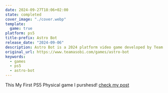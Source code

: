 ```yaml
---
date: 2024-09-27T18:06+02:00
state: completed
cover_image: "./cover.webp"
template:
  game: true
platform: ps5
title-prefix: Astro Bot
release_date: "2024-09-06"
description: Astro Bot is a 2024 platform video game developed by Team Asobi and published by Sony Interactive Entertainment for the PlayStation 5. It is a sequel to Astro's Playroom and the first game to have been developed by Team Asobi since its separation from Japan Studio.
original_url: https://www.teamasobi.com/games/astro-bot
keywords:
  - games
  - ps5
  - astro-bot
---
```


This My First PS5 Physical game I purshesd! [check my post](/thoughts/1727450362)

